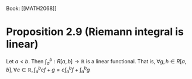 Book: [[MATH2068]]
# Proposition 2.9 (Riemann integral is linear)
Let $a<b$.
Then $\int_{a}^{b}:R[a,b]\to \mathbb{R}$ is a linear functional.
That is, $\forall g,h\in R[a,b], \forall c\in \mathbb{R}, \int_{a}^{b}cf+g=c\int_{a}^{b}f+\int_{a}^{b}g$